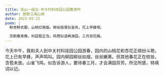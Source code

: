 ```yaml
---
title: 巫山一段云·中关村科技园公园春游吟
author: 放歌江海山阙
date: 2021-03-22
poem: |
  粉杏鲜衣靓，山桃红艳旋。柳丝摇曵似金岚，花上早蜂喧。

  京蓟春来晚，科园苞正含。鸣莺似语再游园，三月百花嫣。
---
```


今天中午，我和夫人到中关村科技园公园游春，园内的山桃花和杏花正缤纷斗艳，花上已有早蜂，声声鸣叫。园内柳园柳丝如烟，丝丝嫩黄。但其他春花正在梳妆，含苞未放。山雀飞鸣，似告诉游人，要待春三月，才会满园芬芳。所见所感，特填词以记。
